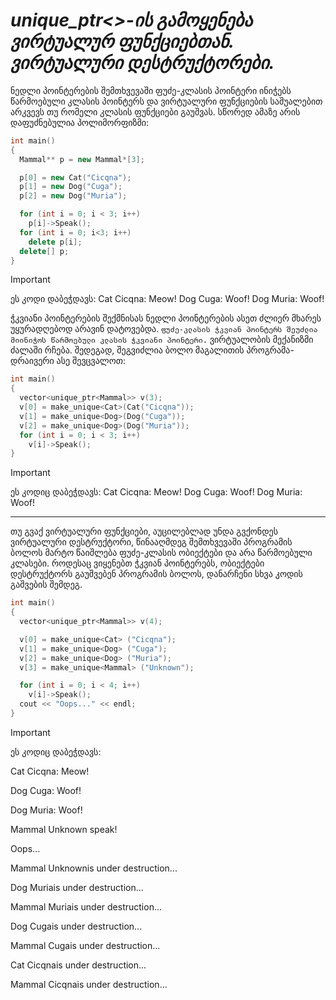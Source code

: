 # _**unique_ptr<>-ის გამოყენება ვირტუალურ ფუნქციებთან. ვირტუალური დესტრუქტორები.**_

ნედლი პოინტერების შემთხვევაში ფუძე-კლასის პოინტერი ინიჭებს წარმოებული კლასის პოინტერს და ვირტუალური ფუნქციების საშუალებით არკვევს თუ რომელი კლასის ფუნქციები გაუშვას. სწორედ ამაზე არის დაფუძნებულია პოლიმორფიზმი:
```cpp
int main()
{
  Mammal** p = new Mammal*[3];

  p[0] = new Cat("Cicqna");
  p[1] = new Dog("Cuga");
  p[2] = new Dog("Muria");

  for (int i = 0; i < 3; i++)
    p[i]->Speak();
  for (int i = 0; i<3; i++)
    delete p[i];
  delete[] p;
}
```
> [!IMPORTANT]
> ეს კოდი დაბეჭდავს: Cat Cicqna: Meow! Dog Cuga: Woof! Dog Muria: Woof!

ჭკვიანი პოინტერების შექმნისას ნედლი პოინტერების ასეთ ძლიერ მხარეს უყურადღებოდ არავინ დატოვებდა. ```ფუძე-კლასის ჭკვიან პოინტერს შეუძლია მიინიჭოს წარმოებული კლასის ჭკვიანი პოინტერი.``` ვირტუალობის მექანიზმი ძალაში რჩება. შედეგად, შეგვიძლია ბოლო მაგალითის პროგრამა-დრაივერი ასე შევცვალოთ:
```cpp
int main()
{
  vector<unique_ptr<Mammal>> v(3);
  v[0] = make_unique<Cat>(Cat("Cicqna"));
  v[1] = make_unique<Dog>(Dog("Cuga"));
  v[2] = make_unique<Dog>(Dog("Muria"));
  for (int i = 0; i < 3; i++)
    v[i]->Speak();
}
```
> [!IMPORTANT]
> ეს კოდიც დაბეჭდავს: Cat Cicqna: Meow! Dog Cuga: Woof! Dog Muria: Woof!
___
თუ გვაქ ვირტუალური ფუნქციები, აუცილებლად უნდა გვქონდეს ვირტუალური დესტრუქტორი, წინააღმდეგ შემთხვევაში პროგრამის ბოლოს მარტო წაიშლება ფუძე-კლასის ობიექტები და არა წარმოებული კლასები. როდესაც ვიყენებთ ჭკვიან პოინტერებს, ობიექტები დესტრუქტორს გაუშვებენ პროგრამის ბოლოს, დანარჩენი სხვა კოდის გაშვების შემდეგ.
```cpp
int main()
{
  vector<unique_ptr<Mammal>> v(4);

  v[0] = make_unique<Cat> ("Cicqna");
  v[1] = make_unique<Dog> ("Cuga");
  v[2] = make_unique<Dog> ("Muria");
  v[3] = make_unique<Mammal> ("Unknown");

  for (int i = 0; i < 4; i++)
    v[i]->Speak();
  cout << "Oops..." << endl;
}
```
> [!IMPORTANT]
> ეს კოდიც დაბეჭდავს:
>
> Cat Cicqna: Meow!
>
> Dog Cuga: Woof!
>
> Dog Muria: Woof!
>
> Mammal Unknown speak!
>
> Oops...
>
> Mammal Unknownis under destruction...
>
> Dog Muriais under destruction...
>
> Mammal Muriais under destruction...
>
> Dog Cugais under destruction...
>
> Mammal Cugais under destruction...
>
> Cat Cicqnais under destruction...
>
> Mammal Cicqnais under destruction...
